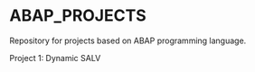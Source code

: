 # ABAP_PROJECTS
Repository for projects based on ABAP programming language.

Project 1: Dynamic SALV

